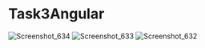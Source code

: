 # Task3Angular
![Screenshot_634](https://user-images.githubusercontent.com/64973016/221985061-b8a70f12-3112-4fba-99ef-4158a40dcf93.png)
![Screenshot_633](https://user-images.githubusercontent.com/64973016/221985068-43fb64b2-a580-4796-bafc-da1eebafa307.png)
![Screenshot_632](https://user-images.githubusercontent.com/64973016/221985078-d23fd74e-1e16-4deb-9c5f-17ac4039c744.png)

